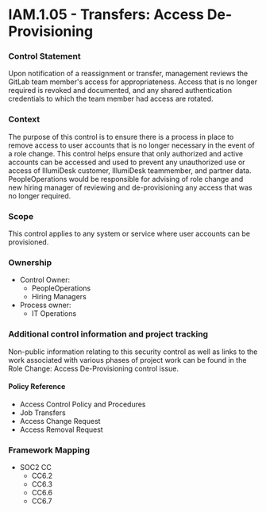 # IAM.1.05 - Transfers: Access De-Provisioning



### Control Statement

Upon notification of a reassignment or transfer, management reviews the GitLab team member's access for appropriateness. Access that is no longer required is revoked and documented, and any shared authentication credentials to which the team member had access are rotated.

###  Context

The purpose of this control is to ensure there is a process in place to remove access to user accounts that is no longer necessary in the event of a role change. This control helps ensure that only authorized and active accounts can be accessed and used to prevent any unauthorized use or access of IllumiDesk customer, IllumiDesk teammember, and partner data. PeopleOperations would be responsible for advising of role change and new hiring manager of reviewing and de-provisioning any access that was no longer required.

###  Scope

This control applies to any system or service where user accounts can be provisioned.

###  Ownership

* Control Owner:
  * PeopleOperations
  * Hiring Managers
* Process owner:
  * IT Operations

###  Additional control information and project tracking

Non-public information relating to this security control as well as links to the work associated with various phases of project work can be found in the Role Change: Access De-Provisioning control issue.

####  Policy Reference

* Access Control Policy and Procedures
* Job Transfers
* Access Change Request
* Access Removal Request

###  Framework Mapping

* SOC2 CC
  * CC6.2
  * CC6.3
  * CC6.6
  * CC6.7


